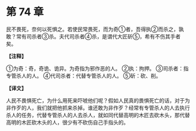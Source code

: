 # 第 74 章

民不畏死，奈何以死惧之。若使民常畏死，而为奇①者，吾得执②而杀之，孰敢？常有司杀者③杀。夫代司杀者④杀，是谓代大匠斫⑤，希有不伤其手者矣。

**【注释】**

①为奇：奇，奇诡、诡异。为奇指为邪作恶的人。
②执：拘押。
③司杀者：指专管杀人的人。
④代司杀者：代替专管杀人的人。
⑤斫：砍、削。

**【译文】**

人民不畏惧死亡，为什么用死来吓唬他们呢？假如人民真的畏惧死亡的话，对于为非作歹的人，我们就把他抓来杀掉。谁还敢为非作歹？经常有专管杀人的人去执行杀人的任务，代替专管杀人的人去杀人，就如同代替高明的木匠去砍木头，那代替高明的木匠砍木头的人，很少有不砍伤自己手指头的。
